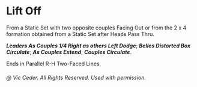 
# Lift Off

From a Static Set with two opposite couples Facing Out
or from the 2 x 4 formation obtained from a Static Set after Heads Pass Thru.

***Leaders As Couples 1/4 Right as others Left Dodge***;
***Belles Distorted Box Circulate***;
***As Couples Extend***;
***Couples Circulate***.

Ends in Parallel R-H Two-Faced Lines.

###### @ Vic Ceder. All Rights Reserved.  Used with permission.
